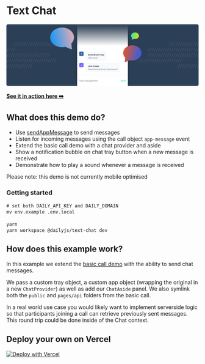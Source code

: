# Text Chat

![Text Chat](./image.png)

**[See it in action here ➡️](https://dailyjs-text-chat.vercel.app)**

## What does this demo do?

- Use [sendAppMessage](https://docs.daily.co/reference#%EF%B8%8F-sendappmessage) to send messages
- Listen for incoming messages using the call object `app-message` event
- Extend the basic call demo with a chat provider and aside
- Show a notification bubble on chat tray button when a new message is received
- Demonstrate how to play a sound whenever a message is received

Please note: this demo is not currently mobile optimised

### Getting started

```
# set both DAILY_API_KEY and DAILY_DOMAIN
mv env.example .env.local

yarn
yarn workspace @dailyjs/text-chat dev
```

## How does this example work?

In this example we extend the [basic call demo](../basic-call) with the ability to send chat messages.

We pass a custom tray object, a custom app object (wrapping the original in a new `ChatProvider`) as well as add our `ChatAside` panel. We also symlink both the `public` and `pages/api` folders from the basic call.

In a real world use case you would likely want to implement serverside logic so that participants joining a call can retrieve previously sent messages. This round trip could be done inside of the Chat context.

## Deploy your own on Vercel

[![Deploy with Vercel](https://vercel.com/button)](https://vercel.com/new/daily-co/clone-flow?repository-url=https%3A%2F%2Fgithub.com%2Fdaily-demos%2Fexamples.git&env=DAILY_DOMAIN%2CDAILY_API_KEY&envDescription=Your%20Daily%20domain%20and%20API%20key%20can%20be%20found%20on%20your%20account%20dashboard&envLink=https%3A%2F%2Fdashboard.daily.co&project-name=daily-examples&repo-name=daily-examples)
